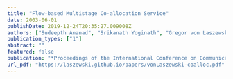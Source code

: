 ```yaml
---
title: "Flow-based Multistage Co-allocation Service"
date: 2003-06-01
publishDate: 2019-12-24T20:35:27.009008Z
authors: ["Sudeepth Ananad", "Srikanath Yoginath", "Gregor von Laszewski", "Beulah Alunkal"]
publication_types: ["1"]
abstract: ""
featured: false
publication: "*Proceedings of the International Conference on Communications in Computing*"
url_pdf: "https://laszewski.github.io/papers/vonLaszewski-coalloc.pdf"
---
```


